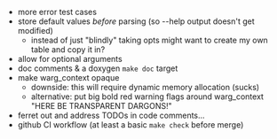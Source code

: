* more error test cases
* store default values *before* parsing (so --help output doesn't get modified)
  * instead of just "blindly" taking opts might want to create my own table and copy it in?
* allow for optional arguments
* doc comments & a doxygen `make doc` target
* make warg_context opaque
  * downside: this will require dynamic memory allocation (sucks)
  * alternative: put big bold red warning flags around warg_context "HERE BE TRANSPARENT DARGONS!"
* ferret out and address TODOs in code comments...
* github CI workflow (at least a basic `make check` before merge)
